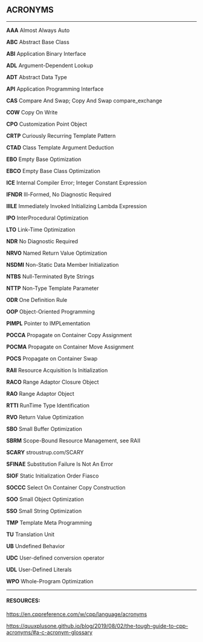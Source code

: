 ## ACRONYMS
------- ---------
__AAA__			Almost Always Auto

__ABC__			Abstract Base Class	

__ABI__			Application Binary Interface

__ADL__			Argument-Dependent Lookup	

__ADT__			Abstract Data Type	

__API__			Application Programming Interface	

__CAS__			Compare And Swap; Copy And Swap	compare_exchange

__COW__			Copy On Write	

__CPO__			Customization Point Object

__CRTP__		Curiously Recurring Template Pattern

__CTAD__	  Class Template Argument Deduction	

__EBO__	    Empty Base Optimization

__EBCO__	  Empty Base Class Optimization	

__ICE__	    Internal Compiler Error; Integer Constant Expression	

__IFNDR__	  Ill-Formed, No Diagnostic Required	

__IIILE__	  Immediately Invoked Initializing Lambda Expression	

__IPO__	    InterProcedural Optimization	

__LTO__	    Link-Time Optimization	

__NDR__	    No Diagnostic Required	

__NRVO__	  Named Return Value Optimization	

__NSDMI__	  Non-Static Data Member Initialization	

__NTBS__	  Null-Terminated Byte Strings	

__NTTP__	  Non-Type Template Parameter	

__ODR__	    One Definition Rule	

__OOP__	    Object-Oriented Programming	

__PIMPL__	  Pointer to IMPLementation	

__POCCA__	  Propagate on Container Copy Assignment	

__POCMA__	  Propagate on Container Move Assignment	

__POCS__	  Propagate on Container Swap	

__RAII__	  Resource Acquisition Is Initialization	

__RACO__	  Range Adaptor Closure Object	

__RAO__	    Range Adaptor Object	

__RTTI__	  RunTime Type Identification

__RVO__	    Return Value Optimization	

__SBO__	    Small Buffer Optimization	

__SBRM__	  Scope-Bound Resource Management, see RAII	

__SCARY__	  stroustrup.com/SCARY

__SFINAE__	Substitution Failure Is Not An Error	

__SIOF__	  Static Initialization Order Fiasco	

__SOCCC__	  Select On Container Copy Construction	

__SOO__	    Small Object Optimization

__SSO__	    Small String Optimization

__TMP__	    Template Meta Programming

__TU__	    Translation Unit

__UB__	    Undefined Behavior	

__UDC__	    User-defined conversion operator	

__UDL__	    User-Defined Literals	

__WPO__	    Whole-Program Optimization

------------------------

#### RESOURCES:
https://en.cppreference.com/w/cpp/language/acronyms

https://quuxplusone.github.io/blog/2019/08/02/the-tough-guide-to-cpp-acronyms/#a-c-acronym-glossary
